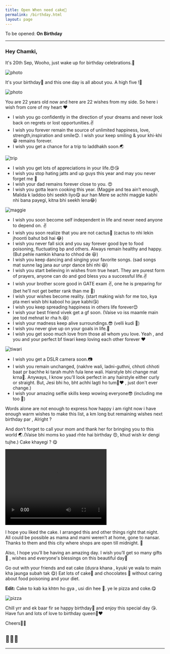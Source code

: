 ```yaml
---
title: Open When need cake🍰
permalink: /birthday.html
layout: page
---
```


To be opened: **On Birthday**

---

### Hey Chamki,

It's 20th Sep, Wooho, just wake up for birthday celebrations.🎺

![photo](../uploads/user/birthday-no.jpg)


It's your birthday🎂 and this one day is all about you. A high five !🙋

![photo](https://duckduckgo.com/assets/addons/footer-illustration.svg)

You are 22 years old now and here are 22 wishes from my side. So 
here i wish from core of my heart ❤

+ I wish you go confidently in the direction of your dreams and never look back on regrets or lost opportunities.✌
+ I wish you forever remain the source of unlimited happiness, love, strength,inspiration and smile😊. I wish your keep smiling & your khi-khi 😁 remains forever. 
+ I wish you get a chance for a trip to laddhakh soon.🌏 

![trip](../uploads/user/trip.jpg)

+ I wish you get lots of appreciations in your life.😍😘
+ I wish you stop hating jatts and up guys this year and may you never forget me 🙏
+ I wish your dad remains forever close to you. 😍
+ I wish you gotta learn cooking this year. (Maggie and tea ain’t enough, Malida k laddoo
bhi seekh liyo😋 aur han Mere se achhi maggie kabhi nhi bana payegi, kitna bhi seekh lena😂)

![maggie](../uploads/user/maggie.jpg "nhi bna payegi")

+ I wish you soon become self independent in life and never need anyone to depend on. ✌
+ I wish you soon realize that you are not cactus🌵 (cactus to nhi lekin jhoonti bahut bdi hai 😂)
+ I wish you never fall sick and you say forever good bye to food poisoning, fluctuating bp and others. Always remain healthy and happy. (But pehle namkin khana to chhod de 😆)
+ I wish you keep dancing and singing your favorite songs. (sad songs mat sunne lag jana aur unpr dance bhi nhi 😆)
+ I wish you start believing in wishes from true heart. They are purest form of prayers,
anyone can do and god bless you a successful life.✌
+ I wish your brother score good in GATE exam ✌, one he is preparing for (bet he'll not get 
better rank than me 💪)
+ I wish your wishes become reality. (start making wish for me too, kya pta meri wish bhi kabool ho jaye kabhi😘)
+ I wish you keep spreading happiness in others life forever😊
+ I wish your best friend vivek get a gf soon. (Vaise vo iss maamle main jee tod mehnat kr rha h.😆)
+ I wish your madness keep alive surroundings.😎 (velli kudi 🙈)
+ I wish you never give up on your goals in life.💪
+ I wish you get sooo much love from those all whom you love. Yeah , and you and your perfect bf tiwari keep loving each other forever ❤

![tiwari](../uploads/user/withtiwari.jpg)

+ I wish you get a DSLR camera soon.📷
+ I wish you remain unchanged, (nakhre wali, ladni-guthni, chhoti chhoti baat pr bachhe ki tarah muhh fula lene wali. Hairstyle bhi change mat krna💇. Anyways, I know you'll look perfect in any hairstyle either curly or straight. But, Jesi bhi ho, bht achhi lagti ho tum👰❤ , just don't ever change.)
+ I wish your amazing selfie skills keep wowing everyone😎 (including me too 🙈)

Words alone are not enough to express how happy i am right now i have enough warm wishes to make this list, a km long but remaining wishes next birthday par , Alright ?

And don’t forget to call your mom and thank her for bringing you to this world 🌏.(Vaise bhi moms ko yaad rhte hai birthday 😍, khud wish kr dengi tujhe.) Cake khayegi ? 😋

<video width="320" height="240" controls autoplay>
  <source src="https://github.com/sirkapil/Kiko/blob/master/uploads/music/VID_33970710_195643_410.mp4?raw=true" type="video/mp4">
</video>

I hope you liked the cake. I arranged this and other things right that night. All could 
be possible as mama and mami weren’t at home, gone to nansar. Thanks to them and this city 
where shops are open till midnight. 🙌

Also, I hope you’ll be having an amazing day. I wish you’ll get so many gifts🎁 , wishes and everyone's blessings on this beautiful day🎈 

Go out with your friends and eat cake (dusra khana , kyuki ye wala to main kha jaunga subah tak 😋) Eat lots of cake🍰 and chocolates 🍫 without caring about food poisoning and your diet. 

**Edit:** Cake to kab ka khtm ho gya , usi din hee 🙈. ye le pizza and coke.😋

![pizza](../uploads/user/pizza.jpg)

Chill yrr and ek baar fir se happy birthday🍰 and enjoy this special day 😘. Have fun and lots of love to birthday queen👰❤

Cheers🎉🎊

🎂🍰🍫
---

---
